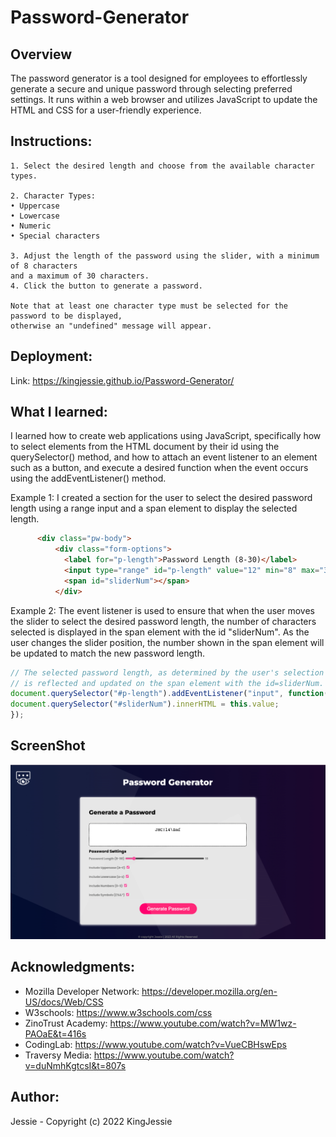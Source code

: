 # Password-Generator

## Overview
The password generator is a tool designed for employees to effortlessly generate a secure and unique password through selecting preferred settings. It runs within a web browser and utilizes JavaScript to update the HTML and CSS for a user-friendly experience.

## Instructions:

    1. Select the desired length and choose from the available character types.

    2. Character Types:
    • Uppercase
    • Lowercase
    • Numeric
    • Special characters

    3. Adjust the length of the password using the slider, with a minimum of 8 characters
    and a maximum of 30 characters.
    4. Click the button to generate a password.
    
    Note that at least one character type must be selected for the password to be displayed,
    otherwise an "undefined" message will appear.

## Deployment:
Link: https://kingjessie.github.io/Password-Generator/


## What I learned:

I learned how to create web applications using JavaScript, specifically how to select elements from the HTML document by their id using the querySelector() method, and how to attach an event listener to an element such as a button, and execute a desired function when the event occurs using the addEventListener() method.

Example 1:
I created a section for the user to select the desired password length using a range input and a span element to display the selected length.

```html
      <div class="pw-body">
          <div class="form-options">
            <label for="p-length">Password Length (8-30)</label>
            <input type="range" id="p-length" value="12" min="8" max="30" />
            <span id="sliderNum"></span>
          </div>
```
Example 2:
The event listener is used to ensure that when the user moves the slider to select the desired password length, the number of characters selected is displayed in the span element with the id "sliderNum". As the user changes the slider position, the number shown in the span element will be updated to match the new password length.

```Javascript
// The selected password length, as determined by the user's selection on the slider,
// is reflected and updated on the span element with the id=sliderNum.
document.querySelector("#p-length").addEventListener("input", function(){
document.querySelector("#sliderNum").innerHTML = this.value;
});
```

## ScreenShot
![index.html screenshot](./images/Screenshot-pwG.jpg)

## Acknowledgments:

- Mozilla Developer Network: https://developer.mozilla.org/en-US/docs/Web/CSS 
- W3schools: https://www.w3schools.com/css
- ZinoTrust Academy: https://www.youtube.com/watch?v=MW1wz-PAOaE&t=416s
- CodingLab: https://www.youtube.com/watch?v=VueCBHswEps
- Traversy Media: https://www.youtube.com/watch?v=duNmhKgtcsI&t=807s


## Author:
Jessie - Copyright (c) 2022 KingJessie
